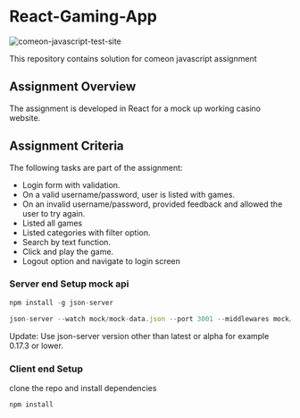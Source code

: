 # React-Gaming-App

![comeon-javascript-test-site](example.png)

This repository contains solution for comeon javascript assignment 

## Assignment Overview

The assignment is developed in React for a mock up working casino website. 

## Assignment Criteria

The following tasks are part of the assignment: 

* Login form with validation.
* On a valid username/password, user is listed with games.
* On an invalid username/password, provided feedback and allowed the user to try again.
* Listed all games 
* Listed categories with filter option.
* Search by text function. 
* Click and play the game.
* Logout option and navigate to login screen

### Server end Setup mock api
```javascript
npm install -g json-server
```

```javascript
json-server --watch mock/mock-data.json --port 3001 --middlewares mock/mock-api.js
```

Update: Use json-server version other than latest or alpha for example 0.17.3 or lower.

### Client end Setup

clone the repo and install dependencies
```javascript
npm install
```
